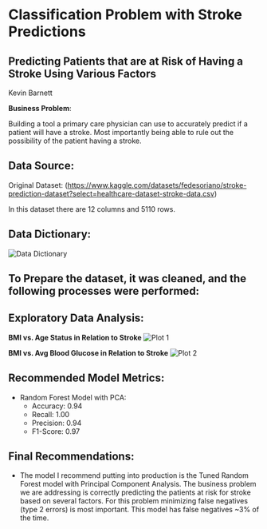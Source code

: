 # Classification Problem with Stroke Predictions

## Predicting Patients that are at Risk of Having a Stroke Using Various Factors 

Kevin Barnett

**Business Problem**:

Building a tool a primary care physician can use to accurately predict if a patient will have a stroke. Most importantly being able to rule out the possibility of the patient having a stroke.
 
## Data Source:

 Original Dataset: (https://www.kaggle.com/datasets/fedesoriano/stroke-prediction-dataset?select=healthcare-dataset-stroke-data.csv)
 
 In this dataset there are 12 columns and 5110 rows.
 
 ## Data Dictionary:
 
 ![Data Dictionary](https://user-images.githubusercontent.com/103015330/232175076-4e742e3b-71b6-4a84-8033-72d5cc359f16.png)


## To Prepare the dataset, it was cleaned, and the following processes were performed:

## Exploratory Data Analysis:

**BMI vs. Age Status in Relation to Stroke**
![Plot 1](https://user-images.githubusercontent.com/103015330/232175081-e348034d-b3b0-441d-91c4-64d37daf48a5.png)




**BMI vs. Avg Blood Glucose in Relation to Stroke**
![Plot 2](https://user-images.githubusercontent.com/103015330/232175088-cf7751b4-e356-4e10-82b2-5b8b5b870348.png)



## Recommended Model Metrics:

- Random Forest Model with PCA:
  - Accuracy: 0.94
  - Recall: 1.00
  - Precision: 0.94
  - F1-Score: 0.97

## Final Recommendations:

-  The model I recommend putting into production is the Tuned Random Forest model with Principal Component Analysis. The business problem we are addressing is correctly predicting the patients at risk for stroke based on several factors. For this problem minimizing false negatives (type 2 errors) is most important. This model has false negatives ~3% of the time.


